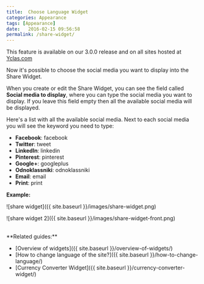 ```yaml
---
title:  Choose Language Widget
categories: Appearance
tags: [Appearance]
date:   2016-02-15 09:56:58
permalink: /share-widget/
---
```

<div class="alert alert-warning">
<strong><i class="glyphicon glyphicon-warning-sign"></i> </strong> This feature is available on our 3.0.0 release and on all sites hosted at <a href="https://yclas.com/">Yclas.com</a> 
</div>

Now it's possible to choose the social media you want to display into the Share Widget.

When you create or edit the Share Widget, you can see the field called **Social media to display**, where you can type the social media you want to display. If you leave this field empty then all the available social media will be displayed.

Here's a list with all the available social media. Next to each social media you will see the keyword you need to type:

+ **Facebook**: facebook
+ **Twitter**: tweet 
+ **LinkedIn**: linkedin
+ **Pinterest**: pinterest
+ **Google+**: googleplus
+ **Odnoklassniki**: odnoklassniki
+ **Email**: email
+ **Print**: print

**Example:**

![share widget]({{ site.baseurl }}/images/share-widget.png)

![share widget 2]({{ site.baseurl }}/images/share-widget-front.png)



<br>
**Related guides:**

* [Overview of widgets]({{ site.baseurl }}/overview-of-widgets/)
* [How to change language of the site?]({{ site.baseurl }}/how-to-change-language/)
* [Currency Converter Widget]({{ site.baseurl }}/currency-converter-widget/)



